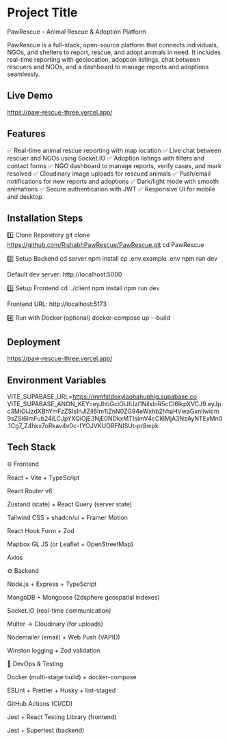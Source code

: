 
# Project Title

PawRescue – Animal Rescue & Adoption Platform

PawRescue is a full-stack, open-source platform that connects individuals, NGOs, and shelters to report, rescue, and adopt animals in need. It includes real-time reporting with geolocation, adoption listings, chat between rescuers and NGOs, and a dashboard to manage reports and adoptions seamlessly.


## Live Demo

https://paw-rescue-three.vercel.app/

## Features

✅ Real-time animal rescue reporting with map location
✅ Live chat between rescuer and NGOs using Socket.IO
✅ Adoption listings with filters and contact forms
✅ NGO dashboard to manage reports, verify cases, and mark resolved
✅ Cloudinary image uploads for rescued animals
✅ Push/email notifications for new reports and adoptions
✅ Dark/light mode with smooth animations
✅ Secure authentication with JWT
✅ Responsive UI for mobile and desktop

## Installation Steps

1️⃣ Clone Repository
git clone https://github.com/RishabhPawRescue/PawRescue.git
cd PawRescue

2️⃣ Setup Backend
cd server
npm install
cp .env.example .env
npm run dev


Default dev server: http://localhost:5000

3️⃣ Setup Frontend
cd ../client
npm install
npm run dev


Frontend URL: http://localhost:5173

4️⃣ Run with Docker (optional)
docker-compose up --build

## Deployment

https://paw-rescue-three.vercel.app/


## Environment Variables

VITE_SUPABASE_URL=https://mmfstdoxylaohahuphlg.supabase.co
VITE_SUPABASE_ANON_KEY=eyJhbGciOiJIUzI1NiIsInR5cCI6IkpXVCJ9.eyJpc3MiOiJzdXBhYmFzZSIsInJlZiI6Im1tZnN0ZG94eWxhb2hhaHVwaGxnIiwicm9sZSI6ImFub24iLCJpYXQiOjE3NjE0NDkxMTIsImV4cCI6MjA3NzAyNTExMn0.1Cg7_Z4hkx7oRkav4v0c-fYOJVKUORFNISUt-pr8wpk


## Tech Stack

🌐 Frontend

React + Vite + TypeScript

React Router v6

Zustand (state) + React Query (server state)

Tailwind CSS + shadcn/ui + Framer Motion

React Hook Form + Zod

Mapbox GL JS (or Leaflet + OpenStreetMap)

Axios

⚙️ Backend

Node.js + Express + TypeScript

MongoDB + Mongoose (2dsphere geospatial indexes)

Socket.IO (real-time communication)

Multer → Cloudinary (for uploads)

Nodemailer (email) + Web Push (VAPID)

Winston logging + Zod validation

🧪 DevOps & Testing

Docker (multi-stage build) + docker-compose

ESLint + Prettier + Husky + lint-staged

GitHub Actions (CI/CD)

Jest + React Testing Library (frontend)

Jest + Supertest (backend)



